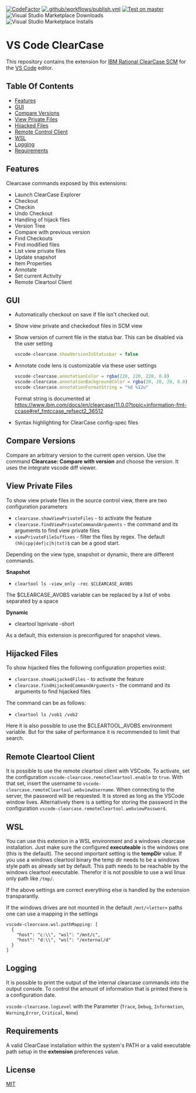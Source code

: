 [![CodeFactor](https://www.codefactor.io/repository/github/openningia/vscode-clearcase/badge)](https://www.codefactor.io/repository/github/openningia/vscode-clearcase)
[![.github/workflows/publish.yml](https://github.com/OpenNingia/vscode-clearcase/actions/workflows/publish.yml/badge.svg)](https://github.com/OpenNingia/vscode-clearcase/actions/workflows/publish.yml)
[![Test on master](https://github.com/OpenNingia/vscode-clearcase/actions/workflows/integrate_test.yml/badge.svg)](https://github.com/OpenNingia/vscode-clearcase/actions/workflows/integrate_test.yml)
![Visual Studio Marketplace Downloads](https://img.shields.io/visual-studio-marketplace/d/OpenNingia.vscode-clearcase)
![Visual Studio Marketplace Installs](https://img.shields.io/visual-studio-marketplace/i/OpenNingia.vscode-clearcase)

# VS Code ClearCase

This repository contains the extension for [IBM Rational ClearCase SCM](http://www-03.ibm.com/software/products/en/clearcase) for the [VS Code](https://code.visualstudio.com) editor.

## Table Of Contents

- [Features](#features)
- [GUI](#gui)
- [Compare Versions](#compare-versions)
- [View Private Files](#view-private-files)
- [Hijacked Files](#hijacked-files)
- [Remote Control Client](#remote-cleartool-client)
- [WSL](#wsl)
- [Logging](#logging)
- [Requirements](#requirements)

## Features

Clearcase commands exposed by this extensions:

- Launch ClearCase Explorer
- Checkout
- Checkin
- Undo Checkout
- Handling of hijack files
- Version Tree
- Compare with previous version
- Find Checkouts
- Find modified files
- List view private files
- Update snapshot
- Item Properties
- Annotate
- Set current Activity
- Remote Cleartool Client

## GUI

- Automatically checkout on save if file isn't checked out.
- Show view private and checkedout files in SCM view
- Show version of current file in the status bar. This can be disabled via the user setting

  ```TypeScript
  vscode-clearcase.showVersionInStatusbar = false
  ```

- Annotate code lens is customizable via these user settings

  ```TypeScript
  vscode-clearcase.annotationColor = rgba(220, 220, 220, 0.8)
  vscode-clearcase.annotationBackgroundColor = rgba(20, 20, 20, 0.8)
  vscode-clearcase.annotationFormatString = "%d %12u"
  ```

  Format string is documented at https://www.ibm.com/docs/en/clearcase/11.0.0?topic=information-fmt-ccase#ref_fmtccase_refsect2_36512

- Syntax highlighting for ClearCase config-spec files

## Compare Versions

Compare an arbitrary version to the current open version. Use the command **Clearcase: Compare with version** and choose the version.
It uses the integrate vscode diff viewer.

## View Private Files

To show view private files in the source control view, there are two configuration parameters

- `clearcase.showViewPrivateFiles` - to activate the feature
- `clearcase.findViewPrivateCommandArguments` - the command and its arguments to find view private files
- `viewPrivateFileSuffixes` - filter the files by regex. The default `(hh|cpp|def|c|h|txt)$` can be a good start.

Depending on the view type, snapshot or dynamic, there are different commands.

**Snapshot**

- `cleartool ls -view_only -rec $CLEARCASE_AVOBS`

The $CLEARCASE_AVOBS variable can be replaced by a list of vobs separated by a space

**Dynamic**

- cleartool lsprivate -short

As a default, this extension is preconfigured for snapshot views.

## Hijacked Files

To show hijacked files the following configuration properties exist:

- `clearcase.showHijackedFiles` - to activate the feature
- `clearcase.findHijackedCommandArguments` - the command and its arguments to find hijacked files

The command can be as follows:

- `cleartool ls /vob1 /vob2`

Here it is also possible to use the $CLEARTOOL_AVOBS environment variable. But for the sake of performance it is recommended to limit that search.

## Remote Cleartool Client

It is possible to use the remote cleartool client with VSCode. To activate, set the configuration `vscode-clearcase.remoteCleartool.enable` to `true`. With that set, insert the username to `vscode-clearcase.remoteCleartool.webviewUsername`. When connecting to the server, the password will be requested. It is stored as long as the VSCode window lives. Alternatively there is a setting for storing the password in the configuration `vscode-clearcase.remoteCleartool.webviewPassword`.

## WSL

You can use this extenion in a WSL environment and a windows clearcase installation. Just make sure the configured **executeable** is the windows one (this is the default). The second important setting is the **tempDir** value. If you use a windows cleartool binary the temp dir needs to be a windows style path as already set by default. This path needs to be reachable by the windows cleartool executable. Therefor it is not possible to use a wsl linux only path like `/tmp/`.

If the above settings are correct everything else is handled by the extension transparantly.

If the windows drives are not mounted in the default `/mnt/<letter>` paths one can use a mapping in the settings

```
vscode-clearcase.wsl.pathMapping: [
  {
    "host": "c:\\", "wsl": "/mnt/c",
    "host": "d:\\", "wsl": "/external/d"
  }
]
```

## Logging

It is possible to print the output of the internal clearcase commands into the output console. To control the amount of information that is printed there is a configuration date.

`vscode-clearcase.logLevel` with the Parameter (`Trace`, `Debug`, `Information`, `Warning`,`Error`, `Critical`, `None`)

## Requirements

A valid ClearCase installation within the system's PATH or a valid executable path setup in the **extension** preferences value.

## License

[MIT](LICENSE)
